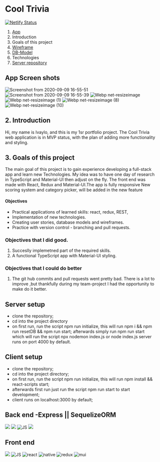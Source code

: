 # Cool Trivia

[![Netlify Status](https://api.netlify.com/api/v1/badges/b942ebe7-0e49-47c5-b84c-59aa49768789/deploy-status)](https://app.netlify.com/sites/cool-trivia-quizer/deploys)


1. [App](https://cool-trivia-quiz.netlify.app)
2. Introduction 
3. Goals of this project
4. [Wireframe](https://wireframepro.mockflow.com/view/Mf54e6c160a321098f6bbed9de032400e1596808348687#/page/M778b9c6af79f4de175dff7634d186db31596808348687) 
5. [DB-Model](https://dbdiagram.io/d/5f324c62e1246d54aa2ce0a5)
6. Technologies 
7. [Server repository](https://github.com/mayallzObject/cool-trivia-back)

## App Screen shots
![Screenshot from 2020-09-09 16-55-51](https://user-images.githubusercontent.com/66206483/92615652-a0e00c80-f2bd-11ea-82d5-1fb6f6fca7ee.png)
![Screenshot from 2020-09-09 16-55-39](https://user-images.githubusercontent.com/66206483/92615674-a6d5ed80-f2bd-11ea-849a-51faf3639967.png)
![Webp net-resizeimage](https://user-images.githubusercontent.com/66206483/92654815-aefb5080-f2f0-11ea-9894-b1fda98b2c9f.png)
![Webp net-resizeimage (1)](https://user-images.githubusercontent.com/66206483/92654481-2977a080-f2f0-11ea-8a83-3d67f5c97b0e.jpg)
![Webp net-resizeimage (8)](https://user-images.githubusercontent.com/66206483/92656723-d43d8e00-f2f3-11ea-8b33-2c0322e7eb14.png)
![Webp net-resizeimage (10)](https://user-images.githubusercontent.com/66206483/92656944-37c7bb80-f2f4-11ea-8aae-f19bfb5a2f52.png)









## 2. Introduction
Hi, my name is Ivaylo, and this is my 1sr portfolio project.
The Cool Trivia web application is in MVP status, with the plan of adding more functionality and styling.


## 3. Goals of this project
The main goal of this project is to gain experience developing a full-stack app and learn new Technologies. 
My idea was to have one day of research in TypeScript and Material-UI then adjust on the fly.
The front end was made with React, Redux and Material-UI.The app is fully responsive
New scoring system and category picker, will be added in the new feature

#### Objectives 
   - Practical applications of learned skills: react, redux, REST, 
   - Implementation of new technologies.
   - Creating user stories, database models and wireframes.
   - Practice with version control - branching and pull requests.
  
  
### Objectives that I did good. 
   1. Succeslly implemetned part of the required skills.
   2. A functional TypeScript app with Material-UI styling.
   
   
### Objectives that I could do better 
   1. The git hub commits and pull requests went pretty bad.
   There is a lot to improve ,but thankfully during my team-project I had the opportunity to make do it better.
   
## Server setup
- clone the repository; 
- cd into the project directory
- on first run, run the script npm run initialize, this will run npm i && npm run resetDB && npm run start;
afterwards simply run npm run start which will run the script npx nodemon index.js or node index.js
server runs on port 4000 by default.


## Client setup

- clone the repository;
- cd into the project directory;
- on first run, run the script npm run initialize, this will run npm install && react-scripts start;
- afterwards first run just run the script npm run start to start development;
- client runs on localhost:3000 by default;
   


## Back end -Express || SequelizeORM
  <img            
           src="https://img.icons8.com/nolan/96/api-settings.png"
          />
                  <img 
                    src="https://img.icons8.com/color/96/000000/nodejs.png"
                  />
                  <img
                    src="https://img.icons8.com/color/96/000000/javascript.png"
                    alt="JS"
                  />
                  <img src="https://img.icons8.com/color/96/000000/postgreesql.png"/>


## Front end
 <img 
           src="https://img.icons8.com/color/96/000000/nodejs.png"
          />
                  <img
                    src="https://img.icons8.com/color/96/000000/javascript.png"
                    alt="JS"
                  />
                  <img
                    src="https://img.icons8.com/color/96/000000/typescript.png"
                    alt="react"
                  />
                  <img
                    src="https://img.icons8.com/nolan/96/react-native.png"
                    alt="native"
                  />
                  <img
                    src="https://img.icons8.com/color/96/000000/redux.png"
                    alt="redux"
                  />
                  <img
                    src="https://img.icons8.com/color/96/000000/material-ui.png"
                    alt="mui"
                  />
      



